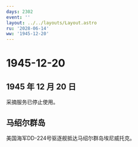 ```yaml
---
days: 2302
event: ''
layout: ../../layouts/Layout.astro
ru: '2028-06-14'
ww: '1945-12-20'
---
```


# 1945-12-20

## 1945 年 12 月 20 日

采摘服务已停止使用。

## 马绍尔群岛

美国海军DD-224号驱逐舰抵达马绍尔群岛埃尼威托克。